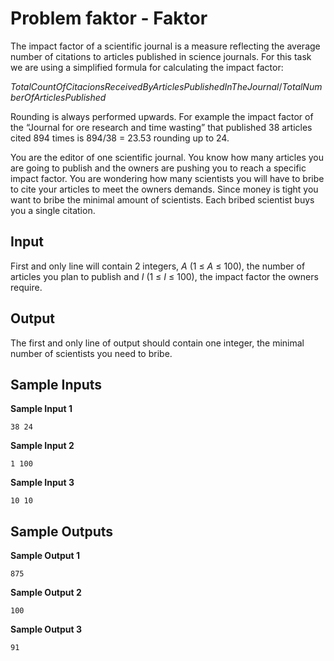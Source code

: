 # Problem faktor - Faktor

The impact factor of a scientific journal is a measure reflecting the average number of citations to articles published in science journals. For this task we are using a simplified formula for calculating the impact factor:  

$`Total Count Of Citacions Received By Articles Published In The Journal/Total Number Of Articles Published`$

Rounding is always performed upwards. For example the impact factor of the “Journal for ore research and time wasting” that published 38 articles cited 894 times is 894/38 = 23.53 rounding up to 24.  

You are the editor of one scientific journal. You know how many articles you are going to publish and the owners are pushing you to reach a specific impact factor. You are wondering how many scientists you will have to bribe to cite your articles to meet the owners demands. Since money is tight you want to bribe the minimal amount of scientists. Each bribed scientist buys you a single citation.  

## Input

First and only line will contain 2 integers, *A* (1 ≤ *A* ≤ 100), the number of articles you plan to publish and *I* (1 ≤ *I* ≤ 100), the impact factor the owners require.

## Output

The first and only line of output should contain one integer, the minimal number of scientists you need to bribe.

## Sample Inputs

**Sample Input 1**
```
38 24
```

**Sample Input 2**
```
1 100
```

**Sample Input 3**
```
10 10
```

## Sample Outputs

**Sample Output 1**
```
875
```

**Sample Output 2**
```
100
```

**Sample Output 3**
```
91
```
